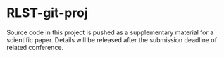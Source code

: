 # RLST-git-proj
Source code in this project is pushed as a supplementary material for a scientific paper. Details will be released after the submission deadline of related conference.
